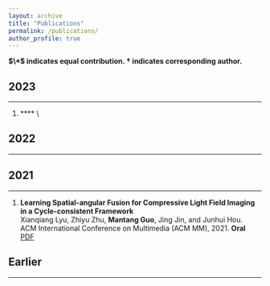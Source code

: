 ```yaml
---
layout: archive
title: "Publications"
permalink: /publications/
author_profile: true
---
```


**$\*$ indicates equal contribution. $\dagger$ indicates corresponding author.**

## 2023
----------
1. **** \
  
## 2022
----------


## 2021
----------

1. **Learning Spatial-angular Fusion for Compressive Light Field Imaging in a Cycle-consistent Framework** \
Xianqiang Lyu, Zhiyu Zhu, **Mantang Guo**, Jing Jin, and Junhui Hou. \
ACM International Conference on Multimedia (ACM MM), 2021. **Oral** \
[PDF](https://dl.acm.org/doi/10.1145/3474085.3475214)

## Earlier
----------
 


